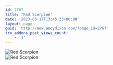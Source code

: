 ```yaml
---
id: 2767
title: 'Red Scorpion'
date: '2023-03-17T13:45:33+00:00'
layout: page
guid: 'http://new.andydixon.com/?page_id=2767'
trx_addons_post_views_count:
    - '1'
---
```


![Red Scorpion](https://i0.wp.com/assets.g8x2.ldn.idrivee2-23.com/posters/Red%20Scorpion%2001.jpg?w=1200&ssl=1 "Red Scorpion")  
![Red Scorpion](https://i0.wp.com/assets.g8x2.ldn.idrivee2-23.com/posters/Red%20Scorpion%2002.jpg?w=1200&ssl=1 "Red Scorpion")